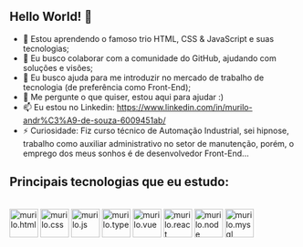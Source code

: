 ## Hello World! 👋
- 🌱 Estou aprendendo o famoso trio HTML, CSS & JavaScript e suas tecnologias;
- 👯 Eu busco colaborar com a comunidade do GitHub, ajudando com soluções e visões;
- 🤔 Eu busco ajuda para me introduzir no mercado de trabalho de tecnologia (de preferência como Front-End);
- 💬 Me pergunte o que quiser, estou aqui para ajudar :)
- 📫 Eu estou no Linkedin: https://www.linkedin.com/in/murilo-andr%C3%A9-de-souza-6009451ab/
- ⚡ Curiosidade: Fiz curso técnico de Automação Industrial, sei hipnose, trabalho como auxiliar administrativo no setor de manutenção, porém, o emprego dos meus sonhos é de desenvolvedor Front-End...
<head>
  <link rel="stylesheet" href="https://cdn.jsdelivr.net/gh/devicons/devicon@v2.14.0/devicon.min.css">
</head>
<body>
  <h2>Principais tecnologias que eu estudo:</h2>
  <div style="inline-block"><br>
  <img align="center" alt="murilo.html" height="50" width"70" src="https://cdn.jsdelivr.net/gh/devicons/devicon/icons/html5/html5-original.svg"/>
  <img align="center" alt="murilo.css" height="50" width"70" src="https://cdn.jsdelivr.net/gh/devicons/devicon/icons/css3/css3-original.svg"/>
  <img align="center" alt="murilo.js" height="50" width"70" src="https://cdn.jsdelivr.net/gh/devicons/devicon/icons/javascript/javascript-original.svg"/>
  <img align="center" alt="murilo.type" height="50" width"70" src="https://cdn.jsdelivr.net/gh/devicons/devicon/icons/typescript/typescript-original.svg"/>
  <img align="center" alt="murilo.vue" height="50" width"70" src="https://cdn.jsdelivr.net/gh/devicons/devicon/icons/vuejs/vuejs-original.svg"/>
  <img align="center" alt="murilo.react" height="50" width"70" src="https://cdn.jsdelivr.net/gh/devicons/devicon/icons/react/react-original.svg"/>
  <img align="center" alt="murilo.node" height="50" width"70" src="https://cdn.jsdelivr.net/gh/devicons/devicon/icons/nodejs/nodejs-original.svg"/>
  <img align="center" alt="murilo.mysql" height="50" width"70" src="https://cdn.jsdelivr.net/gh/devicons/devicon/icons/mysql/mysql-original.svg"/>
  
  </div>
  
</body>
